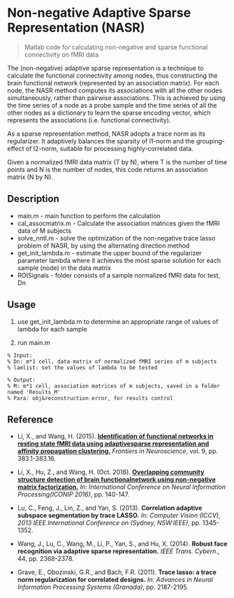 # Non-negative Adaptive Sparse Representation (NASR)
>Matlab code for calculating non-negative and sparse functional connectivity on fMRI data

The (non-negative) adaptive sparse representation is a technique to calculate the functional connectivity among nodes, thus constructing the brain functional network (represented by an association matrix). For each node, the NASR method computes its associations with all the other nodes simultaneously, rather than pairwise associations. This is achieved by using the time series of a node as a probe sample and the time series of all the other nodes as a dictionary to learn the sparse encoding vector, which represents the associations (i.e. functional connectivity).

As a sparse representation method, NASR adopts a trace norm as its regularizer. It adaptively balances the sparsity of l1-norm and the grouping-effect of l2-norm, suitable for processing highly-correlated data. 

Given a normalized fMRI data matrix (T by N), where T is the number of time points and N is the number of nodes, this code returns an association matrix (N by N).

## Description
* main.m - main function to perform the calculation
* cal_assocmatrix.m - Calculate the association matrices given the fMRI data of M subjects
* solve_nntl.m - solve the optimization of the non-negative trace lasso problem of NASR, by using the alternating direction method
* get_init_lambda.m - estimate the upper bound of the regularizer parameter lambda where it achieves the most sparse solution for each sample (node) in the data matrix
* ROISignals - folder consists of a sample normalized fMRI data for test, Dn

## Usage
1. use get_init_lambda.m to determine an appropriate range of values of lambda for each sample

1. run main.m 
```
% Input:
% Dn: m*1 cell, data matrix of normalized fMRI series of m subjects
% lamlist: set the values of lambda to be tested

% Output:  
% M: m*1 cell, association matrices of m subjects, saved in a folder named 'Results_M'
% Para: obj&reconstruction error, for results control
```

## Reference
- Li, X., and Wang, H. (2015). **[Identification of functional networks in resting state fMRI data using adaptivesparse representation and affinity propagation clustering.](https://www.frontiersin.org/articles/10.3389/fnins.2015.00383/full)** *Frontiers in Neuroscience*, vol. 9, pp. 383.1-383.16.

- Li, X., Hu, Z., and Wang, H. (Oct. 2016). **[Overlapping community structure detection of brain functionalnetwork using non-negative matrix factorization.](https://link.springer.com/chapter/10.1007/978-3-319-46675-0_16)** *In: International Conference on Neural Information Processing(ICONIP 2016)*, pp. 140-147.

- Lu, C., Feng, J., Lin, Z., and Yan, S. (2013). **Correlation adaptive subspace segmentation by trace LASSO.** *In: Computer Vision (ICCV), 2013 IEEE International Conference on (Sydney, NSW:IEEE)*, pp. 1345-1352.

- Wang, J., Lu, C., Wang, M., Li, P., Yan, S., and Hu, X. (2014). **Robust face recognition via adaptive sparse representation.** *IEEE Trans. Cybern.*, 44, pp. 2368-2378.

- Grave, E., Obozinski, G.R., and Bach, F.R. (2011). **Trace lasso: a trace norm regularization for correlated designs.** *In: Advances in Neural Information Processing Systems (Granada)*, pp. 2187-2195.

